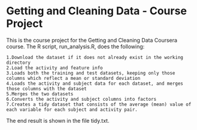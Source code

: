 # Getting and Cleaning Data - Course Project

This is the course project for the Getting and Cleaning Data Coursera course. The R script, run_analysis.R, does the following:

    1.Download the dataset if it does not already exist in the working directory
    2.Load the activity and feature info
    3.Loads both the training and test datasets, keeping only those columns which reflect a mean or standard deviation
    4.Loads the activity and subject data for each dataset, and merges those columns with the dataset
    5.Merges the two datasets
    6.Converts the activity and subject columns into factors
    7.Creates a tidy dataset that consists of the average (mean) value of each variable for each subject and activity pair.

The end result is shown in the file tidy.txt.
